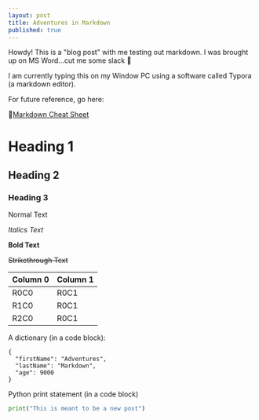 ```yaml
---
layout: post
title: Adventures in Markdown
published: true
---
```



Howdy! This is a "blog post" with me testing out markdown. I was brought up on MS Word...cut me some slack 🤣

I am currently typing this on my Window PC using a software called Typora (a markdown editor).

For future reference, go here:

🔗[Markdown Cheat Sheet](https://www.markdownguide.org/cheat-sheet/)

# Heading 1 

## Heading 2

### Heading 3

Normal Text

*Italics Text*

**Bold Text**

~~Strikethrough Text~~



| Column 0 | Column 1 |
| --- | ----------- |
| R0C0 | R0C1 |
| R1C0 | R0C1 |
| R2C0 | R0C1 |

A dictionary (in a code block):


```
{
  "firstName": "Adventures",
  "lastName": "Markdown",
  "age": 9000
}
```

Python print statement (in a code block)

```python
print("This is meant to be a new post")
```


